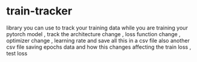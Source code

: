 # train-tracker
library you can use to track your training data while you are training your pytorch model ,
track the architecture change , loss function change , optimizer change , learning rate and save all this in a csv file also another csv file saving epochs data and how this changes affecting the train loss , test loss   
